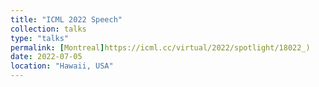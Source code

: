 ```yaml
---
title: "ICML 2022 Speech"
collection: talks
type: "talks"
permalink: [Montreal]https://icml.cc/virtual/2022/spotlight/18022_)
date: 2022-07-05
location: "Hawaii, USA"
---
```

